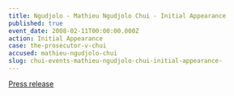```yaml
---
title: Ngudjolo - Mathieu Ngudjolo Chui - Initial Appearance
published: true
event_date: 2008-02-11T00:00:00.000Z
action: Initial Appearance
case: the-prosecutor-v-chui
accused: mathieu-ngudjolo-chui
slug: chui-events-mathieu-ngudjolo-chui-initial-appearance-
---
```



[Press release](https://www.icc-cpi.int/pages/item.aspx?name=first%20appearance%20of%20mathieu%20ngudjolo%20chui%20before%20pre_trial%20chamber%20i)